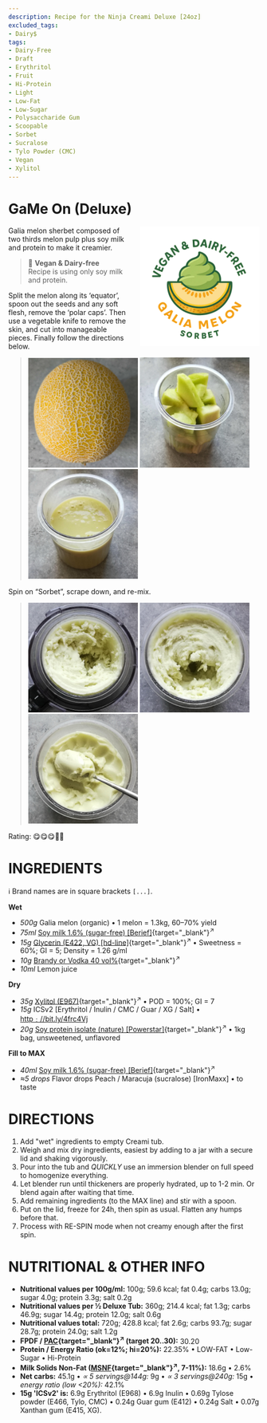 ```yaml
---
description: Recipe for the Ninja Creami Deluxe [24oz]
excluded_tags:
- Dairy$
tags:
- Dairy-Free
- Draft
- Erythritol
- Fruit
- Hi-Protein
- Light
- Low-Fat
- Low-Sugar
- Polysaccharide Gum
- Scoopable
- Sorbet
- Sucralose
- Tylo Powder (CMC)
- Vegan
- Xylitol
---
```

# GaMe On (Deluxe)
<img style="float: right; margin-left: 1.5em;" width=240 alt="Logo" src="logo-galia-melon.webp" />

Galia melon sherbet composed of two thirds melon pulp plus soy milk and protein to make it creamier.

> 🌿 **Vegan & Dairy-free**<br />Recipe is using only soy milk and protein.

Split the melon along its ‘equator’, spoon out the seeds and any soft flesh, remove the ‘polar caps’.
Then use a vegetable knife to remove the skin, and cut into manageable pieces.
Finally follow the directions below.<br clear=all />

> <img width=220 alt="Galia Melon" src="Galia_melon_2025-07-11_1.jpg" class="zoomable" />
> <img width=220 alt="500g prepared melon" src="Galia_melon_2025-07-13_1.jpg" class="zoomable" />
> <img width=220 alt="blended base ready to freeze" src="Galia_melon_2025-07-13_2.jpg" class="zoomable" />

Spin on “Sorbet”, scrape down, and re-mix.

> <img width=220 alt="blended base ready to freeze" src="Galia_melon_2025-07-14_1.jpg" class="zoomable" />
> <img width=220 alt="blended base ready to freeze" src="Galia_melon_2025-07-14_2.jpg" class="zoomable" />
> <img width=220 alt="blended base ready to freeze" src="Galia_melon_2025-07-14_3.jpg" class="zoomable" />

Rating: 😋😋😋🍈🍈

# INGREDIENTS

ℹ️ Brand names are in square brackets `[...]`.

**Wet**

  - _500g_ Galia melon (organic) • 1 melon = 1.3kg, 60–70% yield
  - _75ml_ [Soy milk 1.6% (sugar-free) \[Berief\]](/ice-creamery/info/ingredients/#soy-milk){target="_blank"}<sup>↗</sup>
  - _15g_ [Glycerin (E422, VG) \[hd-line\]](/ice-creamery/info/ingredients/#vegetable-glycerin-glycerol-vg-e422){target="_blank"}<sup>↗</sup> • Sweetness = 60%; GI = 5; Density = 1.26 g/ml
  - _10g_ [Brandy or Vodka 40 vol%](/ice-creamery/info/ingredients/#alcohol-ethanol){target="_blank"}<sup>↗</sup>
  - _10ml_ Lemon juice

**Dry**

  - _35g_ [Xylitol (E967)](/ice-creamery/info/ingredients/#xylitol-e967){target="_blank"}<sup>↗</sup> • POD = 100%; GI = 7
  - _15g_ ICSv2 [Erythritol / Inulin / CMC / Guar / XG / Salt] • [http﹕//bit.ly/4frc4Vj](https://jhermann.github.io/ice-creamery/I/Ice%20Cream%20Stabilizer%20(ICS)/)
  - _20g_ [Soy protein isolate (nature) \[Powerstar\]](/ice-creamery/info/ingredients/#soy-protein-isolate){target="_blank"}<sup>↗</sup> • 1kg bag, unsweetened, unflavored

**Fill to MAX**

  - _40ml_ [Soy milk 1.6% (sugar-free) \[Berief\]](/ice-creamery/info/ingredients/#soy-milk){target="_blank"}<sup>↗</sup>
  - _≈5 drops_ Flavor drops Peach / Maracuja (sucralose) [IronMaxx] • to taste

# DIRECTIONS

 1. Add "wet" ingredients to empty Creami tub.
 1. Weigh and mix dry ingredients, easiest by adding to a jar with a secure lid and shaking vigorously.
 1. Pour into the tub and *QUICKLY* use an immersion blender on full speed to homogenize everything.
 1. Let blender run until thickeners are properly hydrated, up to 1-2 min. Or blend again after waiting that time.
 1. Add remaining ingredients (to the MAX line) and stir with a spoon.
 1. Put on the lid, freeze for 24h, then spin as usual. Flatten any humps before that.
 1. Process with RE-SPIN mode when not creamy enough after the first spin.

# NUTRITIONAL & OTHER INFO
- **Nutritional values per 100g/ml:** 100g; 59.6 kcal; fat 0.4g; carbs 13.0g; sugar 4.0g; protein 3.3g; salt 0.2g
- **Nutritional values per ½ Deluxe Tub:** 360g; 214.4 kcal; fat 1.3g; carbs 46.9g; sugar 14.4g; protein 12.0g; salt 0.6g
- **Nutritional values total:** 720g; 428.8 kcal; fat 2.6g; carbs 93.7g; sugar 28.7g; protein 24.0g; salt 1.2g
- **FPDF / [PAC](/ice-creamery/info/glossary/#potere-anti-congelante-pac){target="_blank"}<sup>↗</sup> (target 20..30):** 30.20
- **Protein / Energy Ratio (ok=12%; hi=20%):** 22.35% • LOW-FAT • Low-Sugar • Hi-Protein
- **Milk Solids Non-Fat ([MSNF](/ice-creamery/info/glossary/#milk-solids-not-fat-msnf){target="_blank"}<sup>↗</sup>, 7-11%):** 18.6g • 2.6%
- **Net carbs:** 45.1g • *∝ 5 servings@144g:* 9g • *∝ 3 servings@240g:* 15g • *energy ratio (low <20%):* 42.1%
- **15g 'ICSv2' is:** 6.9g Erythritol (E968) • 6.9g Inulin • 0.69g Tylose powder (E466, Tylo, CMC) • 0.24g Guar gum (E412) • 0.24g Salt • 0.07g Xanthan gum (E415, XG).
